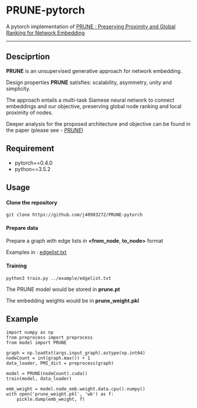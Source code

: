 # PRUNE-pytorch
A pytorch implementation of [PRUNE : Preserving Proximity and Global Ranking for Network Embedding](https://nips.cc/Conferences/2017/Schedule?showEvent=9301)

---
## Desciprtion

**PRUNE** is an unsupervised generative approach for network embedding.

Design properties **PRUNE** satisfies: scalability, asymmetry, unity and simplicity.

The approach entails a multi-task Siamese neural network to connect embeddings and our objective, preserving global node ranking and local proximity of nodes.

Deeper analysis for the proposed architecture and objective can be found in the paper (please see - *[PRUNE](https://nips.cc/Conferences/2017/Schedule?showEvent=9301)*) <br>

## Requirement
- pytorch==0.4.0
- python==3.5.2

## Usage
#### Clone the repository
```
git clone https://github.com/j40903272/PRUNE-pytorch
```
#### Prepare data
Prepare a graph with edge lists in **<from_node**, **to_node>**  format

Examples in : [edgelist.txt](https://github.com/j40903272/PRUNE-pytorch/blob/master/example/edgelist.txt)
#### Training
```
python3 train.py ../example/edgelist.txt
```
The PRUNE model would be stored in **prune.pt**

The embedding weights would be in **prune_weight.pkl**

## Example
```
import numpy as np
from preprocess import preprocess
from model import PRUNE

graph = np.loadtxt(args.input_graph).astype(np.int64)
nodeCount = int(graph.max()) + 1
data_loader, PMI_dict = preprocess(graph)

model = PRUNE(nodeCount).cuda()
train(model, data_loader)

emb_weight = model.node_emb.weight.data.cpu().numpy()
with open('prune_weight.pkl', 'wb') as f:
    pickle.dump(emb_weight, f)
```
